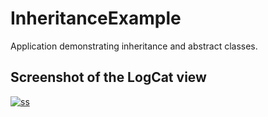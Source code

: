 # InheritanceExample

Application demonstrating inheritance and abstract classes.

## Screenshot of the LogCat view

[![ss](https://i.postimg.cc/mgSLXsdy/Screenshot-from-2022-02-08-22-17-55.png)](https://postimg.cc/rDK2sv2D)

